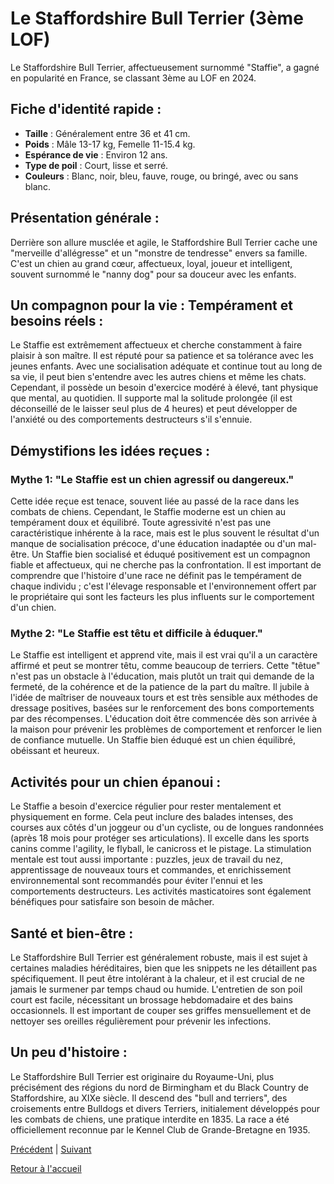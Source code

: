 # Le Staffordshire Bull Terrier (3ème LOF)

Le Staffordshire Bull Terrier, affectueusement surnommé "Staffie", a gagné en popularité en France, se classant 3ème au LOF en 2024.

## Fiche d'identité rapide :
- **Taille** : Généralement entre 36 et 41 cm.
- **Poids** : Mâle 13-17 kg, Femelle 11-15.4 kg.
- **Espérance de vie** : Environ 12 ans.
- **Type de poil** : Court, lisse et serré.
- **Couleurs** : Blanc, noir, bleu, fauve, rouge, ou bringé, avec ou sans blanc.

## Présentation générale :
Derrière son allure musclée et agile, le Staffordshire Bull Terrier cache une "merveille d'allégresse" et un "monstre de tendresse" envers sa famille. C'est un chien au grand cœur, affectueux, loyal, joueur et intelligent, souvent surnommé le "nanny dog" pour sa douceur avec les enfants.

## Un compagnon pour la vie : Tempérament et besoins réels :
Le Staffie est extrêmement affectueux et cherche constamment à faire plaisir à son maître. Il est réputé pour sa patience et sa tolérance avec les jeunes enfants. Avec une socialisation adéquate et continue tout au long de sa vie, il peut bien s'entendre avec les autres chiens et même les chats. Cependant, il possède un besoin d'exercice modéré à élevé, tant physique que mental, au quotidien. Il supporte mal la solitude prolongée (il est déconseillé de le laisser seul plus de 4 heures) et peut développer de l'anxiété ou des comportements destructeurs s'il s'ennuie.

## Démystifions les idées reçues :
### Mythe 1: "Le Staffie est un chien agressif ou dangereux."
Cette idée reçue est tenace, souvent liée au passé de la race dans les combats de chiens. Cependant, le Staffie moderne est un chien au tempérament doux et équilibré. Toute agressivité n'est pas une caractéristique inhérente à la race, mais est le plus souvent le résultat d'un manque de socialisation précoce, d'une éducation inadaptée ou d'un mal-être. Un Staffie bien socialisé et éduqué positivement est un compagnon fiable et affectueux, qui ne cherche pas la confrontation. Il est important de comprendre que l'histoire d'une race ne définit pas le tempérament de chaque individu ; c'est l'élevage responsable et l'environnement offert par le propriétaire qui sont les facteurs les plus influents sur le comportement d'un chien.

### Mythe 2: "Le Staffie est têtu et difficile à éduquer."
Le Staffie est intelligent et apprend vite, mais il est vrai qu'il a un caractère affirmé et peut se montrer têtu, comme beaucoup de terriers. Cette "têtue" n'est pas un obstacle à l'éducation, mais plutôt un trait qui demande de la fermeté, de la cohérence et de la patience de la part du maître. Il jubile à l'idée de maîtriser de nouveaux tours et est très sensible aux méthodes de dressage positives, basées sur le renforcement des bons comportements par des récompenses. L'éducation doit être commencée dès son arrivée à la maison pour prévenir les problèmes de comportement et renforcer le lien de confiance mutuelle. Un Staffie bien éduqué est un chien équilibré, obéissant et heureux.

## Activités pour un chien épanoui :
Le Staffie a besoin d'exercice régulier pour rester mentalement et physiquement en forme. Cela peut inclure des balades intenses, des courses aux côtés d'un joggeur ou d'un cycliste, ou de longues randonnées (après 18 mois pour protéger ses articulations). Il excelle dans les sports canins comme l'agility, le flyball, le canicross et le pistage. La stimulation mentale est tout aussi importante : puzzles, jeux de travail du nez, apprentissage de nouveaux tours et commandes, et enrichissement environnemental sont recommandés pour éviter l'ennui et les comportements destructeurs. Les activités masticatoires sont également bénéfiques pour satisfaire son besoin de mâcher.

## Santé et bien-être :
Le Staffordshire Bull Terrier est généralement robuste, mais il est sujet à certaines maladies héréditaires, bien que les snippets ne les détaillent pas spécifiquement. Il peut être intolérant à la chaleur, et il est crucial de ne jamais le surmener par temps chaud ou humide. L'entretien de son poil court est facile, nécessitant un brossage hebdomadaire et des bains occasionnels. Il est important de couper ses griffes mensuellement et de nettoyer ses oreilles régulièrement pour prévenir les infections.

## Un peu d'histoire :
Le Staffordshire Bull Terrier est originaire du Royaume-Uni, plus précisément des régions du nord de Birmingham et du Black Country de Staffordshire, au XIXe siècle. Il descend des "bull and terriers", des croisements entre Bulldogs et divers Terriers, initialement développés pour les combats de chiens, une pratique interdite en 1835. La race a été officiellement reconnue par le Kennel Club de Grande-Bretagne en 1935. 

[Précédent](./rottweiler.md) | [Suivant](./teckel.md)

[Retour à l'accueil](../index.md) 